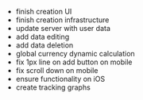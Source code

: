 - finish creation UI
- finish creation infrastructure
- update server with user data
- add data editing
- add data deletion
- global currency dynamic calculation
- fix 1px line on add button on mobile
- fix scroll down on mobile
- ensure functionality on iOS
- create tracking graphs